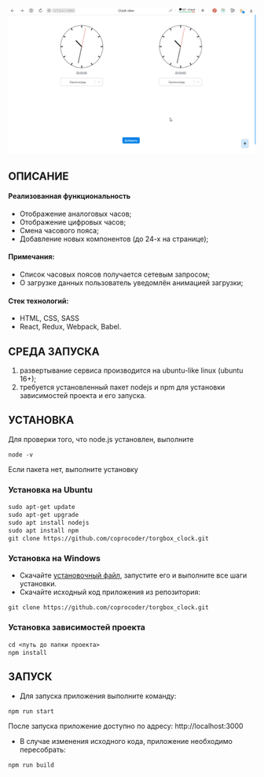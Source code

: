 ![Alt text](/src/images/demo/demo.gif "Optional title")

ОПИСАНИЕ
------------
<h4>Реализованная функциональность</h4>
<ul>
    <li>Отображение аналоговых часов;</li>
    <li>Отображение цифровых часов;</li>
    <li>Смена часового пояса;</li>
    <li>Добавление новых компонентов (до 24-х на странице);</li>
</ul> 
<h4>Примечания:</h4>
<ul>
    <li>Список часовых поясов получается сетевым запросом;</li>
    <li>О загрузке данных пользователь уведомлён анимацией загрузки;</li>
    
</ul>
<h4>Стек технологий:</h4>
<ul>
	<li>HTML, CSS, SASS</li>
	<li>React, Redux, Webpack, Babel.</li>
 </ul>

СРЕДА ЗАПУСКА
------------
1) развертывание сервиса производится на ubuntu-like linux (ubuntu 16+);
2) требуется установленный пакет nodejs и npm для установки зависимостей проекта и его запуска.


УСТАНОВКА 
------------

Для проверки того, что node.js установлен, выполните
~~~
node -v
~~~
Если пакета нет, выполните установку

### Установка на Ubuntu

~~~
sudo apt-get update
sudo apt-get upgrade
sudo apt install nodejs
sudo apt install npm
git clone https://github.com/coprocoder/torgbox_clock.git
~~~

### Установка на Windows

* Скачайте [установочный файл](https://nodejs.org), запустите его и выполните все шаги установки.  
* Скачайте исходный код приложения из репозитория:
~~~
git clone https://github.com/coprocoder/torgbox_clock.git
~~~


### Установка зависимостей проекта

~~~
cd <путь до папки проекта>
npm install
~~~

ЗАПУСК
------------

* Для запуска приложения выполните команду:
~~~
npm run start
~~~

После запуска приложение доступно по адресу: http://localhost:3000


* В случае изменения исходного кода, приложение необходимо пересобрать:
~~~
npm run build
~~~
